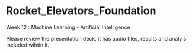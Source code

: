 
# Rocket_Elevators_Foundation
Week 12 : Machine Learning - Artificial Intelligence

Please review the presentation deck, it has audio files, results and analyis included wihtin it.
